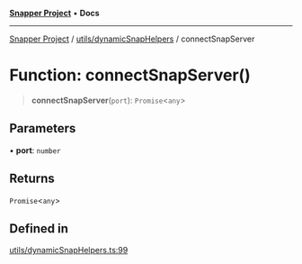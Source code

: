 [**Snapper Project**](../../../README.md) • **Docs**

***

[Snapper Project](../../../README.md) / [utils/dynamicSnapHelpers](../README.md) / connectSnapServer

# Function: connectSnapServer()

> **connectSnapServer**(`port`): `Promise`\<`any`\>

## Parameters

• **port**: `number`

## Returns

`Promise`\<`any`\>

## Defined in

[utils/dynamicSnapHelpers.ts:99](https://github.com/asifqatar/Snapper/blob/efba3e0c26caea1326a2f907a42f95a875a8ec6a/utils/dynamicSnapHelpers.ts#L99)
